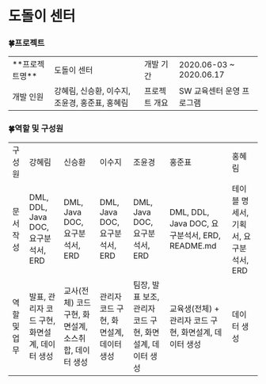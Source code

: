 # 도돌이 센터


### :four_leaf_clover:프로젝트
<table>
  <tr>
    <td>**프로젝트명**</td>
    <td>도돌이 센터</td>
    <td>개발 기간</td>
    <td>2020.06-03 ~ 2020.06.17</td>
  </tr>
  <tr>
    <td>개발 인원</td>
    <td>강혜림, 신승환, 이수지, 조윤경, 홍준표, 홍혜림</td>
    <td>프로젝트 개요</td>
    <td>SW 교육센터 운영 프로그램</td>
  </tr>
</table>

### :four_leaf_clover:역할 및 구성원
<table> 
  <tr>
      <td>구성원</td>
      <td>강혜림</td>
      <td>신승환</td>
      <td>이수지</td>
      <td>조윤경</td>
      <td>홍준표</td>
      <td>홍혜림</td>
  </tr>
   <tr>
      <td>문서 작성</td>
      <td>DML, DDL, Java DOC, 요구분석서, ERD</td>
      <td>DML, Java DOC, 요구분석서, ERD</td>
      <td>DML, Java DOC, 요구분석서, ERD</td>
      <td>DML, Java DOC, 요구분석서, ERD</td>
      <td>DML, DDL, Java DOC, 요구분석서, ERD, README.md</td>
      <td>테이블 명세서, 기획서, 요구분석서, ERD</td>
  </tr>
    <tr>
      <td>역할 및 업무</td>
      <td>발표, 관리자 코드 구현, 화면설계, 데이터 생성</td>
      <td>교사(전체) 코드 구현, 화면설계, 소스취합, 데이터 생성</td>
      <td>관리자 코드 구현, 화면설계, 데이터 생성</td>
      <td>팀장, 발표 보조, 관리자 코드 구현, 화면설계, 데이터 생성</td>
      <td>교육생(전체) + 관리자 코드 구현, 화면설계, 데이터 생성</td>
      <td>데이터 생성</td>
  </tr>
</table>
